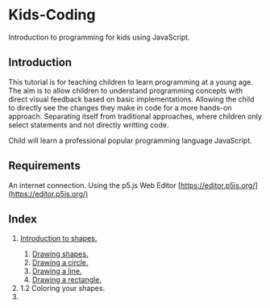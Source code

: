 # Kids-Coding
Introduction to programming for kids using JavaScript.

## Introduction
This tutorial is for teaching children to learn programming at a young age. The aim is to allow children to understand programming concepts with direct visual feedback based on basic implementations. Allowing the child to directly see the changes they make in code for a more hands-on approach. Separating itself from traditional approaches, where children only select statements and not directly writting code.

Child will learn a professional popular programming language JavaScript.
 
## Requirements
An internet connection.
Using the p5.js Web Editor [https://editor.p5js.org/](https://editor.p5js.org/)
 
## Index
<ol type="1">
    <li>
        <a href="/Kids-Coding/1.%20Introduction%20to%20shapes/" >Introduction to shapes.</a>
    </li>
    <ol type="1">
        <li>
            <a href="/Kids-Coding/">Drawing shapes.</a>
        </li>
        <li>
            <a href="/Kids-Coding/">Drawing a circle.</a>
        </li>
        <li>
            <a href="/Kids-Coding/">Drawing a line.</a>
        </li>
        <li>
            <a href="/Kids-Coding/">Drawing a rectangle.</a>
        </li>
    </ol>
    <li>
        1.2 Coloring your shapes.
    <li>
</ol>
